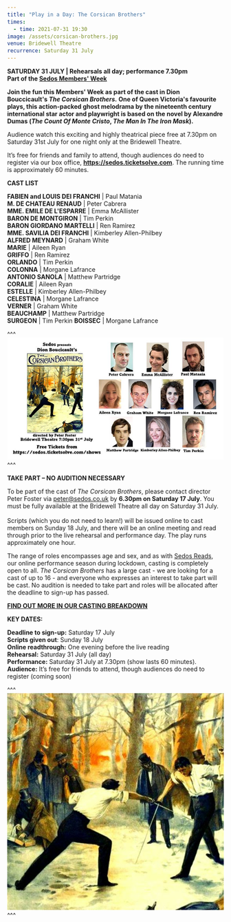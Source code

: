 ```yaml
---
title: "Play in a Day: The Corsican Brothers"
times:
  - time: 2021-07-31 19:30
image: /assets/corsican-brothers.jpg
venue: Bridewell Theatre
recurrence: Saturday 31 July
---
```

**SATURDAY 31 JULY | Rehearsals all day; performance 7.30pm**\
**Part of the [Sedos Members' Week](https://sedos.co.uk/shows/2021-welcome-back-members-week)**

**Join the fun this Members' Week as part of the cast in Dion Bouccicault's *The Corsican Brothers.* One of Queen Victoria's favourite plays, this action-packed ghost melodrama by the nineteenth century international star actor and playwright is based on the novel by Alexandre Dumas (*The Count Of Monte Cristo*, *The Man In The Iron Mask*).**

Audience watch this exciting and highly theatrical piece free at 7.30pm on Saturday 31st July for one night only at the Bridewell Theatre.

It’s free for friends and family to attend, though audiences do need to register via our box office, **<https://sedos.ticketsolve.com>**. The running time is approximately 60 minutes.

**CAST LIST**

**FABIEN and LOUIS DEI FRANCHI** | Paul Matania\
**M. DE CHATEAU RENAUD** | Peter Cabrera\
**MME. EMILE DE L'ESPARRE** | Emma McAllister\
**BARON DE MONTGIRON** | Tim Perkin\
**BARON GIORDANO MARTELLI** | Ren Ramirez\
**MME. SAVILIA DEI FRANCHI** | Kimberley Allen-Philbey\
**ALFRED MEYNARD** | Graham White\
**MARIE** | Aileen Ryan\
**GRIFFO** | Ren Ramirez\
**ORLANDO** | Tim Perkin\
**COLONNA** | Morgane Lafrance\
**ANTONIO SANOLA** | Matthew Partridge\
**CORALIE** | Aileen Ryan\
**ESTELLE** | Kimberley Allen-Philbey\
**CELESTINA** | Morgane Lafrance\
**VERNER** | Graham White\
**BEAUCHAMP** | Matthew Partridge\
**SURGEON** | Tim Perkin
**BOISSEC** | Morgane Lafrance

^^^
![](/assets/corsican-brothers-poster.jpg)
^^^

**TAKE PART – NO AUDITION NECESSARY**

To be part of the cast of *The Corsican Brothers*, please contact director Peter Foster via [peter@sedos.co.uk](mailto:peter@sedos.co.uk) by **6.30pm on Saturday 17 July**. You must be fully available at the Bridewell Theatre all day on Saturday 31 July. \
\
Scripts (which you do not need to learn!) will be issued online to cast members on Sunday 18 July, and there will be an online meeting and read through prior to the live rehearsal and performance day. The play runs approximately one hour.

The range of roles encompasses age and sex, and as with [Sedos Reads](https://sedos.co.uk/shows/2020-lets-talk-about-scripts), our online performance season during lockdown, casting is completely open to all.  *The Corsican Brothers* has a large cast - we are looking for a cast of up to 16 - and everyone who expresses an interest to take part will be cast. No audition is needed to take part and roles will be allocated after the deadline to sign-up has passed.

**[FIND OUT MORE IN OUR CASTING BREAKDOWN](https://docs.google.com/document/d/1_LKY7DB6vXslY6nIIAqYh_jakwoM6urFXhwFqmG9m2c/edit?usp=sharing)**

**KEY DATES:**

**Deadline to sign-up:** Saturday 17 July\
**Scripts given out**: Sunday 18 July\
**Online readthrough:** One evening before the live reading\
**Rehearsal:** Saturday 31 July (all day)\
**Performance:** Saturday 31 July at 7.30pm (show lasts 60 minutes). \
**Audience:** It’s free for friends to attend, though audiences do need to register (coming soon)

^^^
![](/assets/corsican-brothers.jpg)
^^^
